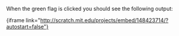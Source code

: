 When the green flag is clicked you should see the following output:

{iframe link="http://scratch.mit.edu/projects/embed/148423714/?autostart=false"}